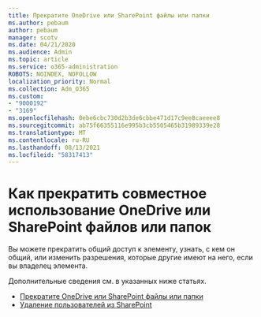 ```yaml
---
title: Прекратите OneDrive или SharePoint файлы или папки
ms.author: pebaum
author: pebaum
manager: scotv
ms.date: 04/21/2020
ms.audience: Admin
ms.topic: article
ms.service: o365-administration
ROBOTS: NOINDEX, NOFOLLOW
localization_priority: Normal
ms.collection: Adm_O365
ms.custom:
- "9000192"
- "3169"
ms.openlocfilehash: 0ebe6cbc730d2b3de6cbbe471d17c9ee8caeeee8
ms.sourcegitcommit: ab75f66355116e995b3cb5505465b31989339e28
ms.translationtype: MT
ms.contentlocale: ru-RU
ms.lasthandoff: 08/13/2021
ms.locfileid: "58317413"
---
```

# <a name="how-to-stop-sharing-onedrive-or-sharepoint-files-or-folders"></a>Как прекратить совместное использование OneDrive или SharePoint файлов или папок

Вы можете прекратить общий доступ к элементу, узнать, с кем он общий, или изменить разрешения, которые другие имеют на него, если вы владелец элемента.

Дополнительные сведения см. в указанных ниже статьях. 

- [Прекратите OneDrive или SharePoint файлы или папки](https://support.office.com/article/stop-sharing-onedrive-or-sharepoint-files-or-folders-or-change-permissions-0a36470f-d7fe-40a0-bd74-0ac6c1e13323)
- [Удаление пользователей из SharePoint](https://docs.microsoft.com/sharepoint/remove-users)